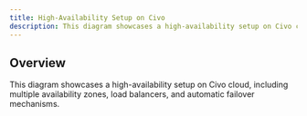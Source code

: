 ```yaml
---
title: High-Availability Setup on Civo
description: This diagram showcases a high-availability setup on Civo cloud, including multiple availability zones, load balancers, and automatic failover mechanisms.
---
```



## Overview

This diagram showcases a high-availability setup on Civo cloud, including multiple availability zones, load balancers, and automatic failover mechanisms.